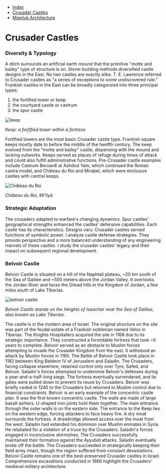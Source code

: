 * [Index](index.md)
* [Crusader Castles](crusader-castle.md)
* [Mamluk Architecture](mamluk.md)

# Crusader Castles

### Diversity & Typology

A ditch surrounds an artificial earth mound that the primitive "motte and bailey" type of structure is on. Stone-building methods diversified castle designs in the East. No two castles are exactly alike. T. E. Lawrence referred to Crusader castles as "a series of exceptions to some undiscovered rule." Frankish castles in the East can be broadly categorized into three principal types:
1. the fortified tower or keep
1. the courtyard castle or castrum
1. the spur castle

![keep](https://static.timesofisrael.com/www/uploads/2012/08/citadel-Tower-of-David-Photo-Shmuel-Bar-Am-1024x640.jpg)

*Keep: a forfified tower within a fortress*

Fortified towers are the most basic Crusader castle type. Frankish square keeps mostly date to before the middle of the twelfth century. The keep evolved from the "motte and bailey" castle, dispensing with the mound and lacking outworks. Keeps served as places of refuge during times of attack and could also fulfill administrative functions. Pre-Crusader castle examples include Castrum Beroardi at Ashdod Yam, which continued the Roman castra model, and Château du Roi and Mirabel, which were enclosure castles with central keeps.

![Château du Roi](https://cf.bstatic.com/xdata/images/hotel/max1280x900/355975105.jpg?k=0104d75e80bafba0006dee664d14f45a2bc8fd2776c78bd0bce53fc0b9357057&o=&hp=1)

*Château du Roi, Mi'ilyā*

### Strategic Adaptation

The crusaders adapted to warfare's changing dynamics. Spur castles' geographical strengths enhanced the castles' defensive capabilities. Each castle has its characteristics. Designs vary. Crusader castles served functions of symbolic power. I analyze castle defense strategies. They provide perspective and a more balanced understanding of any engineering marvels of these castles. I study the crusader castles' legacy and their impact on subsequent regional development.

### Belvoir Castle

Belvoir Castle is situated on a hill of the Naphtali plateau, ~20 km south of the Sea of Galilee and ~500 meters above the Jordan Valley. It overlooks the Jordan River and faces the Gilead hills in the Kingdom of Jordan, a few miles south of Lake Tiberias.


![belvoir castle](https://upload.wikimedia.org/wikipedia/commons/thumb/8/86/Kokhav-Hayarden_BelVoir_V.JPG/2560px-Kokhav-Hayarden_BelVoir_V.JPG)

*Belvoir Castle stands on the Heights of Isaachar near the Sea of Galilee, also known as Lake Tiberias.*

The castle is in the modern area of Israel. The original structure on the site was part of the feudal estate of a Frankish nobleman named Velos in Tiberias. The Knights Hospitallers acquired the site in 1168 due to its strategic importance. They constructed a formidable fortress that took ~5 years to complete. Belvoir served as an obstacle to Muslim forces attempting to invade the Crusader Kingdom from the east. It withstood an attack by Muslim forces in 1180. The Battle of Belvoir Castle took place in 1182 between King Baldwin IV of Jerusalem and Saladin. The Crusaders, facing collapse elsewhere, retained control only over Tyre, Safed, and Belvoir. Saladin's forces attempted to undermine Belvoir's defenses during a year-and-a-half-long siege. The fortress eventually surrendered, and its gates were pulled down to prevent its reuse by Crusaders. Belvoir was briefly ceded in 1240 to the Crusaders but returned to Muslim control due to financial constraints. Belvoir is an early example of the concentric castle plan. It was the first known concentric castle. The walls are made of large basalt ashlars. U-shaped iron joints hold them together. The main entrance through the outer walls is on the eastern side. The entrance to the Keep lies on the western edge, forcing attackers to face heavy fire. A dry moat surrounds the fortress. A drawbridge allowed access over the moat from the west. Saladin had extended his dominion over Muslim emirates in Syria. He retaliated for a violation of a truce by the Crusaders. Saladin's forces engaged in inconclusive skirmishes. The Crusaders successfully maintained their formation against the Ayyubid attacks. Saladin eventually broke off the battle. The Crusaders succeeded in strategically keeping their field army intact, though the region suffered from constant devastations. Belvoir Castle remains one of the best-preserved Crusader castles in Israel. Comprehensive excavations conducted in 1966 highlight the Crusaders' medieval military architecture.